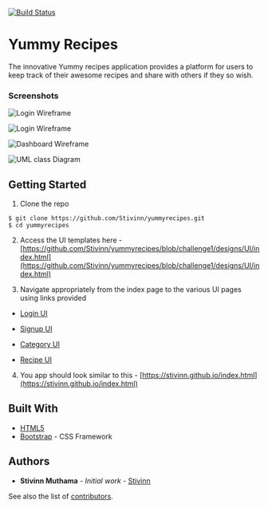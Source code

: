 [![Build Status](https://travis-ci.org/Stivinn/yummyrecipes.svg?branch=challenge2)](https://travis-ci.org/Stivinn/yummyrecipes)


# Yummy Recipes

The innovative Yummy recipes application provides a platform for users to keep track of their awesome recipes and share with others if they so wish.

### Screenshots

![Login Wireframe](https://github.com/Stivinn/yummyrecipes/blob/challenge1/designs/wireframes/Login.png)

![Login Wireframe](https://github.com/Stivinn/yummyrecipes/blob/challenge1/designs/wireframes/Signup.png)

![Dashboard Wireframe](https://github.com/Stivinn/yummyrecipes/blob/challenge1/designs/wireframes/Dashboard.png)

![UML class Diagram](https://github.com/Stivinn/yummyrecipes/blob/challenge1/designs/wireframes/UML.png)


## Getting Started

1. Clone the repo
  ```
  $ git clone https://github.com/Stivinn/yummyrecipes.git
  $ cd yummyrecipes
  ```

2. Access the UI templates here - [https://github.com/Stivinn/yummyrecipes/blob/challenge1/designs/UI/index.html](https://github.com/Stivinn/yummyrecipes/blob/challenge1/designs/UI/index.html)

3. Navigate appropriately from the index page to the various UI pages using links provided

* [Login UI](https://github.com/Stivinn/yummyrecipes/blob/challenge1/designs/UI/login.html)

* [Signup UI](https://github.com/Stivinn/yummyrecipes/blob/challenge1/designs/UI/signup.html)

* [Category UI](https://github.com/Stivinn/yummyrecipes/blob/challenge1/designs/UI/category.html)

* [Recipe UI](https://github.com/Stivinn/yummyrecipes/blob/challenge1/designs/UI/recipe.html)

4. You app should look similar to this - [https://stivinn.github.io/index.html](https://stivinn.github.io/index.html)

## Built With

* [HTML5](https://www.w3schools.com/html/html5_intro.asp)
* [Bootstrap](https://v4-alpha.getbootstrap.com/) - CSS Framework

## Authors

* **Stivinn Muthama** - *Initial work* - [Stivinn](https://github.com/Stivinn)

See also the list of [contributors](https://github.com/Stivinn/yummyrecipes/contributors).